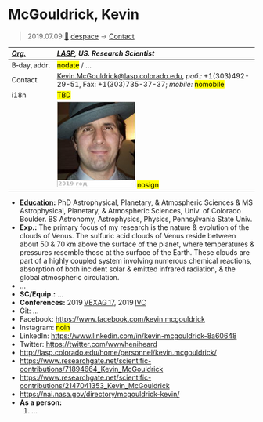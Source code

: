 # McGouldrick, Kevin
> 2019.07.09 [🚀](../index/index.md) [despace](index.md) → [Contact](contact.md)

|*[Org.](contact.md)*|*[LASP](zz_lasp.md), US. Research Scientist*|
|:--|:--|
|B‑day, addr.|<mark>nodate</mark> / …|
|Contact|<Kevin.McGouldrick@lasp.colorado.edu>, *раб.:* +1(303)492-29-51, Fax: +1(303)735-37-37; *mobile:* <mark>nomobile</mark>|
|i18n|<mark>TBD</mark>|
||[![](f/contact/m/mcgouldrick1_photo_thumb.jpg)](f/contact/m/mcgouldrick1_photo.jpg) <mark>nosign</mark>|

   - **[Education](edu.md):** PhD Astrophysical, Planetary, & Atmospheric Sciences & MS Astrophysical, Planetary, & Atmospheric Sciences, Univ. of Colorado Boulder. BS Astronomy, Astrophysics, Physics, Pennsylvania State Univ.
   - **Exp.:** The primary focus of my research is the nature & evolution of the clouds of Venus. The sulfuric acid clouds of Venus reside between about 50 & 70 km above the surface of the planet, where temperatures & pressures resemble those at the surface of the Earth. These clouds are part of a highly coupled system involving numerous chemical reactions, absorption of both incident solar & emitted infrared radiation, & the global atmospheric circulation.
   - …
   - **SC/Equip.:** …
   - **Conferences:** 2019 [VEXAG 17](vexag_2019.md), 2019 [IVC](ivc_2019.md)
   - Git: …
   - Facebook: <https://www.facebook.com/kevin.mcgouldrick>
   - Instagram: <mark>noin</mark>
   - LinkedIn: <https://www.linkedin.com/in/kevin-mcgouldrick-8a60648>
   - Twitter: <https://twitter.com/wwwheniheard>
   - <http://lasp.colorado.edu/home/personnel/kevin.mcgouldrick/>
   - <https://www.researchgate.net/scientific-contributions/71894664_Kevin_McGouldrick>
   - <https://www.researchgate.net/scientific-contributions/2147041353_Kevin_McGouldrick>
   - <https://nai.nasa.gov/directory/mcgouldrick-kevin/>
   - **As a person:**
      1. …
